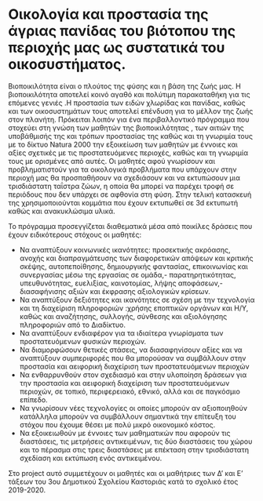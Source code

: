 # Οικολογία και προστασία της άγριας πανίδας του βιότοπου της περιοχής μας ως συστατικά του οικοσυστήματος.


Βιοποικιλότητα είναι ο πλούτος της φύσης και η βάση της ζωής μας. Η βιοποικιλότητα αποτελεί κοινό αγαθό και πολύτιμη παρακαταθήκη για τις επόμενες γενιές .Η προστασία των ειδών χλωρίδας και πανίδας, καθώς και των οικοσυστημάτων τους αποτελεί επένδυση για το μέλλον της ζωής στον πλανήτη. Πρόκειται  λοιπόν για ένα περιβαλλοντικό πρόγραμμα που στοχεύει  στη γνώση των μαθητών της βιοποικιλότητας , των αιτιών της υποβάθμισής της και τρόπων προστασίας της καθώς και τη γνωριμία τους με το δίκτυο Natura  2000 την εξοικείωση των μαθητών με έννοιες και αξίες σχετικές με τις προστατευόμενες περιοχές, καθώς και τη γνωριμία τους με ορισμένες από αυτές. Οι μαθητές αφού γνωρίσουν και προβληματιστούν για τα οικολογικά προβλήματα που υπάρχουν στην περιοχή μας θα προσπαθήσουν να σχεδιάσουν και να εκτυπώσουν μια τρισδιάστατη ταΐστρα ζώων, η οποία θα μπορεί να παρέχει τροφή σε περιόδους που δεν υπάρχει σε αφθονία στη φύση. Στην τελική κατασκευή της χρησιμοποιούνται κομμάτια που έχουν εκτυπωθεί σε 3d εκτυπωτή καθώς και ανακυκλώσιμα υλικά.

Το πρόγραμμα προσεγγίζεται διαθεματικά μέσα από ποικίλες δράσεις που έχουν ειδικότερους στόχους οι μαθητές:
 
 * Να αναπτύξουν κοινωνικές ικανότητες: προσεκτικής ακρόασης, ανοχής και διαπραγμάτευσης των διαφορετικών απόψεων και κριτικής σκέψης, αυτοπεποίθησης, δημιουργικής φαντασίας, επικοινωνίας και συνεργασίας μέσω της εργασίας σε ομάδα,- παρατηρητικότητας, υπευθυνότητας, ευελιξίας, καινοτομίας, λήψης αποφάσεων,- διασαφήνισης αξιών και έκφρασης αξιολογικών κρίσεων.
 * Να αναπτύξουν δεξιότητες και ικανότητες σε σχέση με την τεχνολογία και τη διαχείριση πληροφοριών :χρήσης εποπτικών οργάνων και Η/Υ, καθώς και αναζήτησης, συλλογής, σύνθεσης και αξιολόγησης πληροφοριών από το Διαδίκτυο.
 * Να αναπτύξουν ενδιαφέρον για τα ιδιαίτερα γνωρίσματα των προστατευόμενων φυσικών περιοχών.
 * Να διαμορφώσουν θετικές στάσεις, να διασαφηνίσουν αξίες και να αναπτύξουν συμπεριφορές που θα μπορούσαν να συμβάλλουν στην προστασία και αειφορική διαχείριση των προστατευόμενων περιοχών
 * Να ενθαρρυνθούν στον σχεδιασμό και στην υλοποίηση δράσεων για την προστασία και αειφορική διαχείριση των προστατευόμενων περιοχών, σε τοπικό, περιφερειακό, εθνικό, αλλά και σε παγκόσμιο επίπεδο.
 * Να γνωρίσουν νέες τεχνολογίες οι οποίες μπορούν αν αξιοποιηθούν κατάλληλα  μπορούν να συμβάλλουν σημαντικά την επίτευξη του στόχου που έχουμε θέσει  με πολύ μικρό οικονομικό κόστος.
 * Να εξοικειωθούν με έννοιες των μαθηματικών που αφορούν τις διαστάσεις, τις μετρήσεις αντικειμένων, τις δύο διαστάσεις του χώρου και το πέρασμα στις τρεις διαστάσεις με επέκταση στην τρισδιάστατη σχεδίαση και εκτύπωση ενός αντικειμένου.

Στο project αυτό συμμετέχουν οι μαθητές και οι μαθήτριες των Δ’ και Ε’ τάξεων του 3ου Δημοτικού Σχολείου Καστοριάς κατά το σχολικό έτος 2019-2020.
